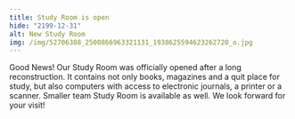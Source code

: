 ```yaml
---
title: Study Room is open
hide: "2199-12-31"
alt: New Study Room
img: /img/52706388_2500866963321131_1938625594623262720_o.jpg
---
```


Good News!
Our Study Room was officially opened  after a long reconstruction.
It contains not only books, magazines and a quit place for study, but also computers with access to electronic journals, a printer or a scanner. Smaller team Study Room is available as well.
We look forward for your visit!
